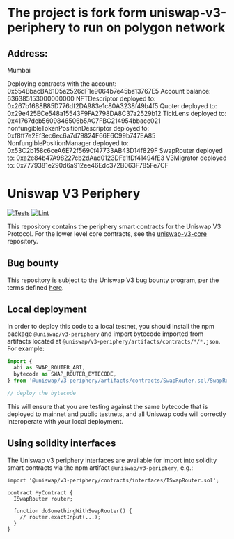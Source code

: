 # The project is fork form uniswap-v3-periphery to run on polygon network
## Address:
Mumbai

Deploying contracts with the account: 0x554BbacBA61D5a2526dF1e9064b7e45ba13767E5
Account balance: 636385153000000000
NFTDescriptor deployed to: 0x267b16B8B85D776df2DA983e1c80A3238f49b4f5
Quoter deployed to: 0x29e425ECe548a15543F9FA2798DA8C37a2529b12
TickLens deployed to: 0x41767deb5609846506b5AC7FBC214954bbacc021
nonfungibleTokenPositionDescriptor deployed to: 0xf8ff7e2Ef3ec6ec6a7d79824F66E6C99b747EA85
NonfungiblePositionManager deployed to: 0x53C2b158c6ceA6E72f5690f47733AB43D14f829F
SwapRouter deployed to: 0xa2e84b47A98227cb2dAad0123DFe1fDf41494fE3
V3Migrator deployed to: 0x7779381e290d6a912ee46Edc372B063F785Fe7CF

# Uniswap V3 Periphery

[![Tests](https://github.com/Uniswap/uniswap-v3-periphery/workflows/Tests/badge.svg)](https://github.com/Uniswap/uniswap-v3-periphery/actions?query=workflow%3ATests)
[![Lint](https://github.com/Uniswap/uniswap-v3-periphery/workflows/Lint/badge.svg)](https://github.com/Uniswap/uniswap-v3-periphery/actions?query=workflow%3ALint)

This repository contains the periphery smart contracts for the Uniswap V3 Protocol.
For the lower level core contracts, see the [uniswap-v3-core](https://github.com/Uniswap/uniswap-v3-core)
repository.

## Bug bounty

This repository is subject to the Uniswap V3 bug bounty program,
per the terms defined [here](./bug-bounty.md).

## Local deployment

In order to deploy this code to a local testnet, you should install the npm package
`@uniswap/v3-periphery`
and import bytecode imported from artifacts located at
`@uniswap/v3-periphery/artifacts/contracts/*/*.json`.
For example:

```typescript
import {
  abi as SWAP_ROUTER_ABI,
  bytecode as SWAP_ROUTER_BYTECODE,
} from '@uniswap/v3-periphery/artifacts/contracts/SwapRouter.sol/SwapRouter.json'

// deploy the bytecode
```

This will ensure that you are testing against the same bytecode that is deployed to
mainnet and public testnets, and all Uniswap code will correctly interoperate with
your local deployment.

## Using solidity interfaces

The Uniswap v3 periphery interfaces are available for import into solidity smart contracts
via the npm artifact `@uniswap/v3-periphery`, e.g.:

```solidity
import '@uniswap/v3-periphery/contracts/interfaces/ISwapRouter.sol';

contract MyContract {
  ISwapRouter router;

  function doSomethingWithSwapRouter() {
    // router.exactInput(...);
  }
}

```
